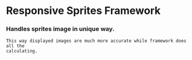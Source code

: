 # Responsive Sprites Framework


### Handles sprites image in unique way.
    This way displayed images are much more accurate while framework does all the
    calculating.
